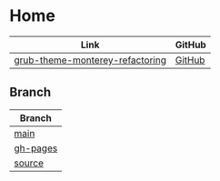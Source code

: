 

# Home

| Link | GitHub |
| ---- | ------ |
| [grub-theme-monterey-refactoring](https://samwhelp.github.io/grub-theme-monterey-refactoring/) | [GitHub](https://github.com/samwhelp/grub-theme-monterey-refactoring) |




## Branch

| Branch |
| --- |
| [main](https://github.com/samwhelp/grub-theme-monterey-refactoring/tree/main) |
| [gh-pages](https://github.com/samwhelp/grub-theme-monterey-refactoring/tree/gh-pages) |
| [source](https://github.com/samwhelp/grub-theme-monterey-refactoring/tree/source) |
